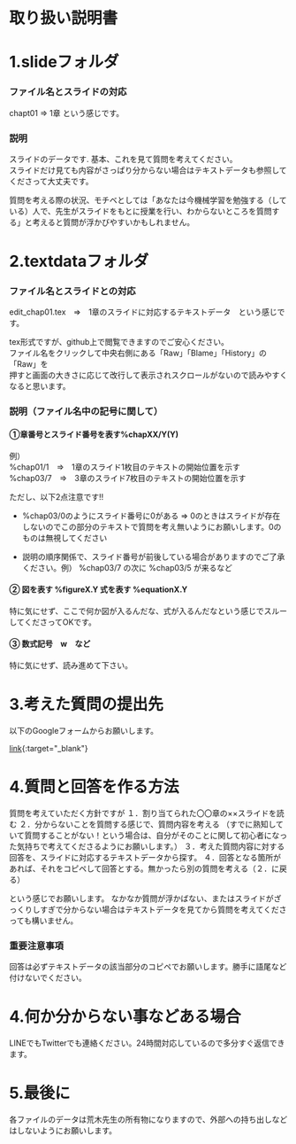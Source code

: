 # 取り扱い説明書
  
     
         
             
# 1.slideフォルダ  

### ファイル名とスライドの対応   
chapt01 ⇒ 1章  という感じです。

### 説明
スライドのデータです. 基本、これを見て質問を考えてください。  
スライドだけ見ても内容がさっぱり分からない場合はテキストデータも参照してくださって大丈夫です。

質問を考える際の状況、モチベとしては「あなたは今機械学習を勉強する（している）人で、先生がスライドをもとに授業を行い、わからないところを質問する」と考えると質問が浮かびやすいかもしれません。
   
        
            
               

# 2.textdataフォルダ  


### ファイル名とスライドとの対応

edit_chap01.tex　⇒　1章のスライドに対応するテキストデータ　という感じです。  
  
tex形式ですが、github上で閲覧できますのでご安心ください。     
ファイル名をクリックして中央右側にある「Raw」「Blame」「History」の「Raw」を  
押すと画面の大きさに応じて改行して表示されスクロールがないので読みやすくなると思います。  


### 説明（ファイル名中の記号に関して）

#### ①章番号とスライド番号を表す%chapXX/Y(Y)
例）      
%chap01/1　⇒　1章のスライド1枚目のテキストの開始位置を示す　      
%chap03/7　⇒　3章のスライド7枚目のテキストの開始位置を示す   
     
ただし、以下2点注意です!!   
   
- %chap03/0のようにスライド番号に0がある ⇒ 0のときはスライドが存在しないのでこの部分のテキストで質問を考え無いようにお願いします。0のものは無視してください   

- 説明の順序関係で、スライド番号が前後している場合がありますのでご了承ください。例） %chap03/7 の次に %chap03/5 が来るなど   
    
         
             
#### ② 図を表す %figureX.Y 式を表す %equationX.Y 

特に気にせず、ここで何か図が入るんだな、式が入るんだなという感じでスルーしてくださってOKです。

      
            
               
#### ③ 数式記号　$\bm{w}$　など

特に気にせず、読み進めて下さい。      

       
      
          
# 3.考えた質問の提出先

以下のGoogleフォームからお願いします。

[link](https://docs.google.com/forms/d/e/1FAIpQLSftHPj1Btmz-sBQw8zqblFP1CjXbLZZp1qCUveu1nn_hMJbYg/viewform?usp=sf_link){:target="_blank"}


# 4.質問と回答を作る方法


質問を考えていただく方針ですが
１．割り当てられた〇〇章の××スライドを読む
２．分からないことを質問する感じで、質問内容を考える
（すでに熟知していて質問することがない！という場合は、自分がそのことに関して初心者になった気持ちで考えてくださるようにお願いします。）
３．考えた質問内容に対する回答を、スライドに対応するテキストデータから探す。
４．回答となる箇所があれば、それをコピペして回答とする。無かったら別の質問を考える（２．に戻る）

という感じでお願いします。
なかなか質問が浮かばない、またはスライドがざっくりしすぎで分からない場合はテキストデータを見てから質問を考えてくださっても構いません。
    
### 重要注意事項

回答は必ずテキストデータの該当部分のコピペでお願いします。勝手に語尾など付けないでください。
           

# 4.何か分からない事などある場合

LINEでもTwitterでも連絡ください。24時間対応しているので多分すぐ返信できます。     

    
         
            

# 5.最後に

各ファイルのデータは荒木先生の所有物になりますので、外部への持ち出しなどはしないようにお願いします。

